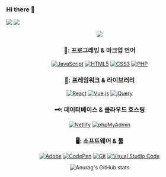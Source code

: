 ### Hi there 👋   

<img src="https://capsule-render.vercel.app/api?type=waving&color=auto&height=200&section=header&text=noeyheyh&fontSize=60" />
<img src="https://images.unsplash.com/photo-1497752531616-c3afd9760a11?ixlib=rb-4.0.3&ixid=MnwxMjA3fDB8MHxwaG90by1wYWdlfHx8fGVufDB8fHx8&auto=format&fit=crop&w=1770&h=100"/>

<p align="center">
  <a href="https://hits.seeyoufarm.com"><img src="https://hits.seeyoufarm.com/api/count/incr/badge.svg?url=https%3A%2F%2Fgithub.com%2FKwonHyehyeon%2Fhit-counter&count_bg=%2379C83D&title_bg=%23555555&icon=&icon_color=%23E7E7E7&title=hits&edge_flat=false"/></a>                      
</p>

<div align="center">
  <h3>👀: 프로그래밍 & 마크업 언어</h3>
<p>
  <a href="#"><img alt="JavaScript" src="https://img.shields.io/badge/JavaScript-F7DF1E?style=flat&logo=JavaScript&logoColor=white"></a>
  <a href="#"><img alt="HTML5" src="https://img.shields.io/badge/HTML5-E34F26?logo=HTML5&logoColor=white"></a>
  <a href="#"><img alt="CSS3" src="https://img.shields.io/badge/CSS3-1572B6?logo=CSS3&logoColor=white"></a>
  <a href="#"><img alt="PHP" src="https://img.shields.io/badge/PHP-777BB4?logo=PHP&logoColor=white"></a>
<!--   <a href="#"><img alt="Node.js" src="https://img.shields.io/badge/Node.js-339933?logo=Node.js&logoColor=white"></a> -->
<!--   <a href="#"><img alt="TypeScript" src="https://img.shields.io/badge/TypeScript-3178C6?logo=TypeScript&logoColor=white"></a> -->
</p>   
 <h3>🧠: 프레임워크 & 라이브러리</h3>
<p>
  <a href="#"><img alt="React" src="https://img.shields.io/badge/React-61DAFB?logo=React&logoColor=white"></a>
  <a href="#"><img alt="Vue.js" src="https://img.shields.io/badge/Vue.js-4FC08D?logo=Vue.js&logoColor=white"></a>
  <a href="#"><img alt="jQuery" src="https://img.shields.io/badge/jQuery-0769AD?logo=jQuery&logoColor=white"></a>
</p>
<h3>🗝: 데이터베이스 & 클라우드 호스팅</h3>  
<p>
  <a href="#"><img alt="Netlify" src="https://img.shields.io/badge/Netlify-00C7B7?logo=Netlify&logoColor=white"></a>
  <a href="#"><img alt="phpMyAdmin" src="https://img.shields.io/badge/phpMyAdmin-6C78AF?logo=phpMyAdmin&logoColor=white"></a>
</p>
<h3>🖥: 소프트웨어 & 툴</h3>   
<p>
  <a href="#"><img alt="Adobe" src="https://img.shields.io/badge/Adobe-FF0000?logo=Adobe&logoColor=white"></a>
  <a href="#"><img alt="CodePen" src="https://img.shields.io/badge/CodePen-000?logo=CodePen&logoColor=white"></a>
  <a href="#"><img alt="Git" src="https://img.shields.io/badge/Git-F05032?logo=Git&logoColor=white"></a>
  <a href="#"><img alt="Visual Studio Code" src="https://img.shields.io/badge/Visual Studio Code-007ACC?logo=Visual Studio Code&logoColor=white"></a>
</p>

![Anurag's GitHub stats](https://github-readme-stats.vercel.app/api?username=KwonHyehyeon&show_icons=true&theme=radical)

</div>
